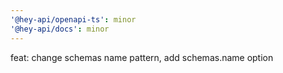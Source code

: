 ```yaml
---
'@hey-api/openapi-ts': minor
'@hey-api/docs': minor
---
```


feat: change schemas name pattern, add schemas.name option
